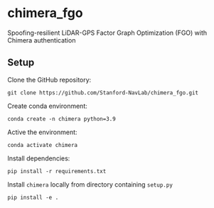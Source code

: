 # chimera_fgo

Spoofing-resilient LiDAR-GPS Factor Graph Optimization (FGO) with Chimera authentication

## Setup

Clone the GitHub repository:

    git clone https://github.com/Stanford-NavLab/chimera_fgo.git

Create conda environment:

    conda create -n chimera python=3.9

Active the environment:
   
    conda activate chimera
    
Install dependencies:

    pip install -r requirements.txt
   
Install `chimera` locally from directory containing `setup.py`
   
    pip install -e .
